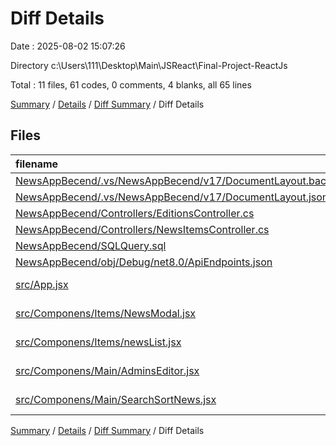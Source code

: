 # Diff Details

Date : 2025-08-02 15:07:26

Directory c:\\Users\\111\\Desktop\\Main\\JSReact\\Final-Project-ReactJs

Total : 11 files,  61 codes, 0 comments, 4 blanks, all 65 lines

[Summary](results.md) / [Details](details.md) / [Diff Summary](diff.md) / Diff Details

## Files
| filename | language | code | comment | blank | total |
| :--- | :--- | ---: | ---: | ---: | ---: |
| [NewsAppBecend/.vs/NewsAppBecend/v17/DocumentLayout.backup.json](/NewsAppBecend/.vs/NewsAppBecend/v17/DocumentLayout.backup.json) | JSON | 4 | 0 | 0 | 4 |
| [NewsAppBecend/.vs/NewsAppBecend/v17/DocumentLayout.json](/NewsAppBecend/.vs/NewsAppBecend/v17/DocumentLayout.json) | JSON | -14 | 0 | 0 | -14 |
| [NewsAppBecend/Controllers/EditionsController.cs](/NewsAppBecend/Controllers/EditionsController.cs) | C# | 3 | 2 | -1 | 4 |
| [NewsAppBecend/Controllers/NewsItemsController.cs](/NewsAppBecend/Controllers/NewsItemsController.cs) | C# | 5 | 0 | 0 | 5 |
| [NewsAppBecend/SQLQuery.sql](/NewsAppBecend/SQLQuery.sql) | MS SQL | 6 | 0 | 2 | 8 |
| [NewsAppBecend/obj/Debug/net8.0/ApiEndpoints.json](/NewsAppBecend/obj/Debug/net8.0/ApiEndpoints.json) | JSON | 6 | 0 | 0 | 6 |
| [src/App.jsx](/src/App.jsx) | JavaScript JSX | 10 | -1 | 2 | 11 |
| [src/Componens/Items/NewsModal.jsx](/src/Componens/Items/NewsModal.jsx) | JavaScript JSX | 3 | 0 | -1 | 2 |
| [src/Componens/Items/newsList.jsx](/src/Componens/Items/newsList.jsx) | JavaScript JSX | 18 | -2 | 1 | 17 |
| [src/Componens/Main/AdminsEditor.jsx](/src/Componens/Main/AdminsEditor.jsx) | JavaScript JSX | 8 | 0 | 1 | 9 |
| [src/Componens/Main/SearchSortNews.jsx](/src/Componens/Main/SearchSortNews.jsx) | JavaScript JSX | 12 | 1 | 0 | 13 |

[Summary](results.md) / [Details](details.md) / [Diff Summary](diff.md) / Diff Details